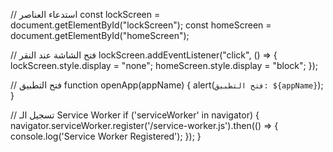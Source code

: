 // استدعاء العناصر
const lockScreen = document.getElementById("lockScreen");
const homeScreen = document.getElementById("homeScreen");

// فتح الشاشة عند النقر
lockScreen.addEventListener("click", () => {
  lockScreen.style.display = "none";
  homeScreen.style.display = "block";
});

// فتح التطبيق
function openApp(appName) {
  alert(`فتح التطبيق: ${appName}`);
}

// تسجيل الـ Service Worker
if ('serviceWorker' in navigator) {
  navigator.serviceWorker.register('/service-worker.js').then(() => {
    console.log('Service Worker Registered');
  });
}